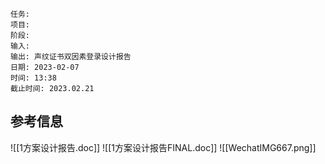 	任务: 
	项目: 
	阶段: 
	输入: 
	输出: 声纹证书双因素登录设计报告
	日期: 2023-02-07
	时间: 13:38
	截止时间: 2023.02.21




## 参考信息
![[1方案设计报告.doc]]
![[1方案设计报告FINAL.doc]]
![[WechatIMG667.png]]
